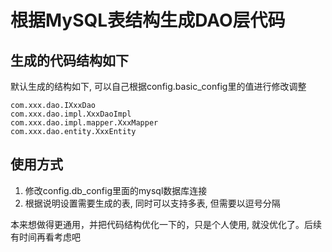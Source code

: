 # 根据MySQL表结构生成DAO层代码

## 生成的代码结构如下
默认生成的结构如下, 可以自己根据config.basic_config里的值进行修改调整
```
com.xxx.dao.IXxxDao
com.xxx.dao.impl.XxxDaoImpl
com.xxx.dao.impl.mapper.XxxMapper
com.xxx.dao.entity.XxxEntity
```

## 使用方式
1. 修改config.db_config里面的mysql数据库连接
2. 根据说明设置需要生成的表, 同时可以支持多表, 但需要以逗号分隔


本来想做得更通用，并把代码结构优化一下的，只是个人使用, 就没优化了。后续有时间再看考虑吧
